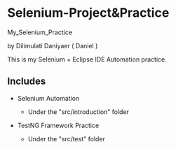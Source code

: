 # Selenium-Project&Practice
My_Selenium_Practice

by Dilimulati Daniyaer ( Daniel )


This is my Selenium + Eclipse IDE Automation practice. 

## Includes
- Selenium Automation
  - Under the "src/introduction" folder

- TestNG Framework Practice
  - Under the "src/test" folder
